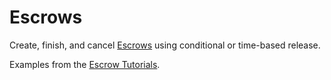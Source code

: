 # Escrows

Create, finish, and cancel [Escrows](https://xrpl.org/escrow.html) using conditional or time-based release.

Examples from the [Escrow Tutorials](https://xrpl.org/use-escrows.html).
